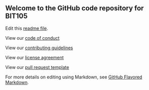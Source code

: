 ## Welcome to the GitHub code repository for BIT105
Edit this [readme file](https://github.com/ChipBrowne/bit105/edit/master/README.md).

View our [code of conduct](https://github.com/ChipBrowne/bit105/blob/master/CODE_OF_CONDUCT.md)

View our [contributing guidelines](https://github.com/ChipBrowne/bit105/blob/master/CONTRIBUTING.md)

View our [license agreement](https://github.com/ChipBrowne/bit105/blob/master/LICENSE)

View our [pull request template](https://github.com/ChipBrowne/bit105/blob/master/.github/PULL_REQUEST_TEMPLATE.md)

For more details on editing using Markdown, see [GitHub Flavored Markdown](https://guides.github.com/features/mastering-markdown/).
